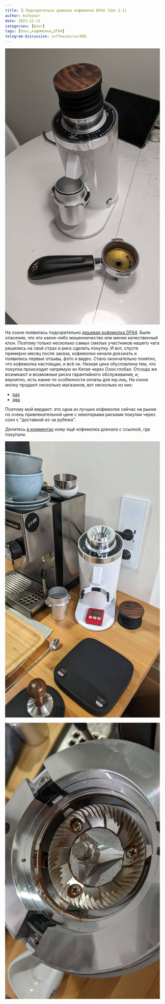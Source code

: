 ```yaml
---
title: 🗒 Подозрительно дешевая кофемолка DF64 (Gen 2.1)
author: kofezavr
date: 2023-12-12
categories: [Блог]
tags: [блог,кофемолка,df64]
telegram-discussion: coffeesaurus/886
--- 
```

![Подозрительно дешевая кофемолка DF64 (Gen 2.1)](/assets/img/posts/23/12/df64-01.jpg)

На озоне появилась подозрительно [дешевая кофемолка DF64](https://t.me/coffeesaurus/377). Были опасения, что это какое-либо мошенничество или менее качественный клон. Поэтому только несколько самых смелых участников нашего чата решились на свой страх и риск сделать покупку. И вот, спустя примерно месяц после заказа, кофемолки начали доезжать и появились первые отзывы, фото и видео. Стало окончательно понятно, что кофемолка настоящая, и всё ок. Низкая цена обусловлена тем, что покупка происходит напрямую из Китая через Озон.глобал. Отсюда же возникают и возможные риски гарантийного обслуживания, и, вероятно, есть какие-то особенности оплаты для юр.лиц. На озоне молку продают несколько магазинов, вот несколько из них:
- [раз](https://ozon.ru/t/rdLpkGD)
- [два](https://ozon.ru/t/7GN69DN)

Поэтому мой вердикт: это одна из лучших кофемолок сейчас на рынке по очень привлекательной цене с некоторыми рисками покупки через озон с "доставкой из-за рубежа".

Делитесь [в комментах](https://t.me/coffeesaurus/886) кому ещё кофемолка доехала с ссылкой, где покупали.

![Подозрительно дешевая кофемолка DF64 (Gen 2.1)](/assets/img/posts/23/12/df64-02.jpg)

![Подозрительно дешевая кофемолка DF64 (Gen 2.1)](/assets/img/posts/23/12/df64-03.jpg)